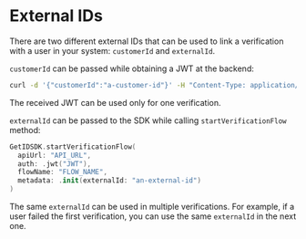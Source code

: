 # External IDs

There are two different external IDs that can be used to link a verification with a user in your system: `customerId` and `externalId`.

`customerId` can be passed while obtaining a JWT at the backend:
```bash
curl -d '{"customerId":"a-customer-id"}' -H "Content-Type: application/json"  -H "x-sdk-key: SDK_KEY"  -X POST API_URL/sdk/v2/token
```
The received JWT can be used only for one verification.

`externalId` can be passed to the SDK while calling `startVerificationFlow` method:
```swift
GetIDSDK.startVerificationFlow(
  apiUrl: "API_URL",
  auth: .jwt("JWT"),
  flowName: "FLOW_NAME",
  metadata: .init(externalId: "an-external-id")
)
```
The same `externalId` can be used in multiple verifications. For example, if a user failed the first verification, you can use the same `externalId` in the next one.